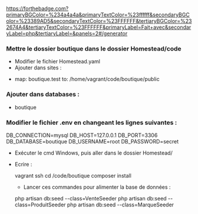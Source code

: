https://forthebadge.com?primaryBGColor=%234a4a4a&primaryTextColor=%23ffffff&secondaryBGColor=%23389AD5&secondaryTextColor=%23FFFFFF&tertiaryBGColor=%232674A4&tertiaryTextColor=%23FFFFFF&primaryLabel=Fait+avec&secondaryLabel=php&tertiaryLabel=&panels=2#/generator

### Mettre le dossier boutique dans le dossier Homestead/code 

* Modifier le fichier Homestead.yaml
* Ajouter dans sites : 
- map: boutique.test
  to: /home/vagrant/code/boutique/public

### Ajouter dans databases :
- boutique

### Modifier le fichier .env en changeant les lignes suivantes : 

DB_CONNECTION=mysql
DB_HOST=127.0.0.1
DB_PORT=3306
DB_DATABASE=boutique
DB_USERNAME=root
DB_PASSWORD=secret

* Exécuter le cmd Windows, puis aller dans le dossier Homestead/ 
* Ecrire :

  vagrant ssh
  cd /code/boutique
  composer install

  * Lancer ces commandes pour alimenter la base de données : 
    
  php artisan db:seed --class=VenteSeeder
  php artisan db:seed --class=ProduitSeeder
  php artisan db:seed --class=MarqueSeeder

  

 
    
